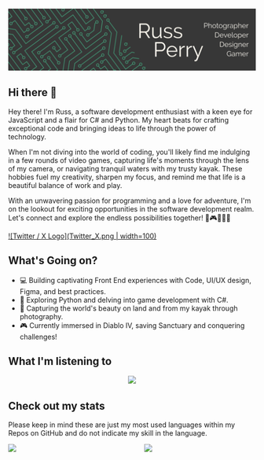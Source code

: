 ![](Social_Banner.png)

## Hi there 👋
Hey there! I'm Russ, a software development enthusiast with a keen eye for JavaScript and a flair for C# and Python. My heart beats for crafting exceptional code and bringing ideas to life through the power of technology.

When I'm not diving into the world of coding, you'll likely find me indulging in a few rounds of video games, capturing life's moments through the lens of my camera, or navigating tranquil waters with my trusty kayak. These hobbies fuel my creativity, sharpen my focus, and remind me that life is a beautiful balance of work and play.

With an unwavering passion for programming and a love for adventure, I'm on the lookout for exciting opportunities in the software development realm. Let's connect and explore the endless possibilities together! 🚀🎮📸🚣‍♂️

[![Twitter / X Logo](Twitter_X.png | width=100)](https://twitter.com/russintech)

## What's Going on?
- 💻 Building captivating Front End experiences with Code, UI/UX design, Figma, and best practices.
- 🔐 Exploring Python and delving into game development with C#.
- 📸 Capturing the world's beauty on land and from my kayak through photography.
- 🎮 Currently immersed in Diablo IV, saving Sanctuary and conquering challenges!

## What I'm listening to
<p align="center">
  <a href="https://open.spotify.com/user/1227273073">
    <img src="https://novatorem-pi-six.vercel.app/api/spotify"/>
  </a>
</p>
<!-- If you are interested in adding this to this your profile, check out this repo: https://github.com/novatorem/novatorem -->

## Check out my stats
<p>Please keep in mind these are just my most used languages within my Repos on GitHub and do not indicate my skill in the language.</p>
<!-- <p align='center'><img src='https://komarev.com/ghpvc/?username=rperry99' /></p> -->
<a href='https://github.com/rperry99'>
  <img align='left' width='45%' src='https://github-readme-stats.vercel.app/api/top-langs/?username=rperry99&theme=merko&layout=compact&hide=python,powershell'>
</a>
<a href='https://github.com/rperry99'>
  <img align='right' width='45%' src='https://github-readme-stats.vercel.app/api?username=rperry99&theme=merko&show_icons=true'>
</a>

<!--
**rperry99/rperry99** is a ✨ _special_ ✨ repository because its `README.md` (this file) appears on your GitHub profile.

Here are some ideas to get you started:



- 👯 I’m looking to collaborate on ...
- 🤔 I’m looking for help with ...
- 💬 Ask me about ...
- 📫 How to reach me: ...
- 😄 Pronouns: ...
- ⚡ Fun fact: ...
-->
